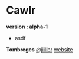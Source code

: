 # Cawlr
**version : alpha-1**
* asdf





**Tombreges**
[@jiilibr](https://www.twitter.com/jiilibr)
[website](https://www.esenji.com/studio)
